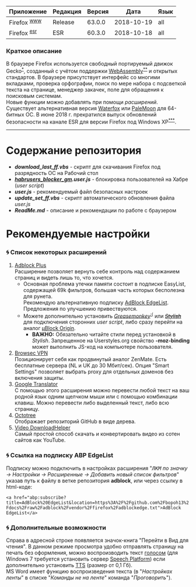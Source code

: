 [License]://creativecommons.org/licenses/by-nc-sa/4.0/deed.ru

Приложение|Редакция|Версия|Дата|Язык
---|---|---|---|---
Firefox <sup>[www]</sup>|Release|63.0.0|2018-10-19|all
Firefox <sup>[esr]</sup>|ESR|60.3.0|2018-10-18|all

[www]://www.mozilla.org/ru-ru/firefox/all/#ru "Site"
[esr]://ftp.mozilla.org/pub/firefox/releases/60.3.0esr/win32/ "Extended support"

### Краткое описание

В браузере Firefox используется свободный портируемый движок Gecko<sup>[*]</sup>, созданный с учётом поддержки 
[WebAssembly]<sup>[**]</sup> и открытых стандартов. В браузере присутствует интерфейс со многими вкладками, 
проверка орфографии, поиск по мере набора с подсветкой текста на странице, менеджер закачек, поле для 
обращения к поисковым системам.  
Новые функции можно добавлять при помощи *расширений*.  
Существует альтернативная версия [Waterfox] или [PaleMoon] для 64-битных ОС. В июне 2018 г. прекратился выпуск 
обновлений безопасности на канале ESR для версии Firefox под Windows XP<sup>[***]</sup>. 

[*]://habr.com/post/313820/ "Rust > Servo > Quantum"
[**]://habr.com/post/402173/ "wasm - низкоуровневый ЯП, выполняющийся в браузере"
[***]://habr.com/post/407239/
[WebAssembly]://habr.com/post/428347/ "RU, 2018-10-31"
[Waterfox]://www.waterfoxproject.org/ "браузер с поддержкой XUL-расширений"
[PaleMoon]://www.palemoon.org/ "браузер с поддержкой XUL-расширений"

---

# Содержание репозитория

- ***download_last_ff.vbs*** - скрипт для скачивания Firefox под разрядность ОС на Рабочий стол
- ***[habrusers_blocker_gm].user.js*** - блокировка пользователей на Хабре (*user script*)
- ***user.js*** - рекомендуемый файл безопасных настроек
- ***update_set_ff.vbs*** - скрипт автоматического обновления файла *user.js*
- ***ReadMe.md*** - описание и рекомендации по работе с браузером

[habrusers_blocker_gm]://github.com/bopoh13/docs/raw/master/vendor/firefox/habrusers_blocker_gm.user.js

# Рекомендуемые настройки

### :cyclone: Список некоторых расширений

1. [Adblock Plus]  
	Расширение позволяет вернуть себе контроль над содержанием страниц и видеть лишь то, что хочется.
	- Основная проблема утечки памяти состоит в подписке EasyList, содержащей 69k фильтров, большая часть 
		которых бесполезна для рунета.  
		Рекомендую альтернативную подписку [AdBlock EdgeList]. Предложения по улучшению привествуются.
	- Можете дополнительно установить *[Greasemonkey]*<sup>[:(]</sup> или ~~*[Stylish]*~~ для подключения сторонних *user 
		script*, либо сразу перейти на аналог [µBlock Origin].  
		- **ВАЖНО:** Обязательно читайте стили перед установкой в *Stylish*. Запрещенное 
			на Userstyles.org свойство **-moz-binding** может выполнить JS-код на компьютере 
			пользователя.
2. [Browsec VPN]  
	Позиционирует себя как продвинутый аналог ZenMate. Есть бесплатные сервера (NL и UK до 30 Мбит/сек). 
	Опция "Smart Settings" позволяет выбрать proxy для отдельных доменов без включения защиты.
3. [Google Translator]  
	С помощью этого расширения можно перевести любой текст на ваш родной язык одним щелчком мыши 
	или с помощью комбинации клавиш. Можно перевести либо выделенный текст, либо всю страницу.
4. [Octotree]  
	Отображает репозиторий GitHub в виде дерева.
5. [Video DownloadHelper]  
	Самый простой способ скачать и конвертировать видео из сотен сайтов как YouTube.

[:(]://github.com/greasemonkey/greasemonkey/issues/2733/
[Adblock Plus]://addons.mozilla.org/firefox/addon/1865/
[AdBlock EdgeList]:#cyclone-ссылка-на-подписку-abp-edgelist "Ctrl+Shift+I"
[Browsec VPN]://addons.mozilla.org/firefox/addon/603434/
[Canvas]://geektimes.com/post/284604/#comment_9815366 "SHA-256"
[CanvasBlocker]://addons.mozilla.org/firefox/addon/534930/
[Google Translator]://addons.mozilla.org/firefox/addon/46308/ "Половина сайтов не работает"
[Greasemonkey]://addons.mozilla.org/firefox/addon/748/ "Движок для запуска UserJS"
[Octotree]://addons.mozilla.org/firefox/addon/512640/
[Stylish]://github.com/The-OP/Fox/commit/370229fefefb8b724f978ae9641597ca0ad40280 "Меняет внешний вид сайтов согласно UserCSS"
[Video DownloadHelper]://addons.mozilla.org/firefox/addon/3006/
[µBlock Origin]://addons.mozilla.org/firefox/addon/607454/

### :cyclone: Ссылка на подписку ABP EdgeList

Подписку можно подключить в настройках расширения "*<kbd>ЛКМ</kbd> по значку -> Настройки -> Расширенные -> 
Добавить новый список фильтров*" указав путь к файлу в ветке репозитория **adblock**, или через ссылку в html-коде:

`<a href="abp:subscribe?title=AdBlock%20EdgeList&location=https%3A%2F%2Fgithub.com%2Fbopoh13%2Fdocs%2Fraw%2Fadblock%2Fvendor%2Ffirefox%2Fadblockedge.txt">AdBlock EdgeList</a>`

### :cyclone: Дополнительные возможности

Справа в адресной строке появляется значок-книга "Перейти в Вид для чтения". В данном режиме просмотра 
удобно отправлять страницу на печать без оформления, можно воспроизводить текст [голосом] (для Windows 7 
требуется установить сервер [Speech Platform]) если дополнительно установить [TTS] (размер от 0,1 Гб).  
MS Word имеет функцию воспроизведения текста (в "*Настройках ленты*" в списке "*Команды не на ленте*" 
команда "*Проговорить*").

[голосом]://support.mozilla.org/ru/kb/otvet-na-forume-ustanovka-golosov-dlya-windows-10
[Speech Platform]://www.microsoft.com/en-us/download/details.aspx?id=16789
[TTS]:http://mytts.forum2x2.ru/f10-forum "Text-To-Speech движок"

# 
